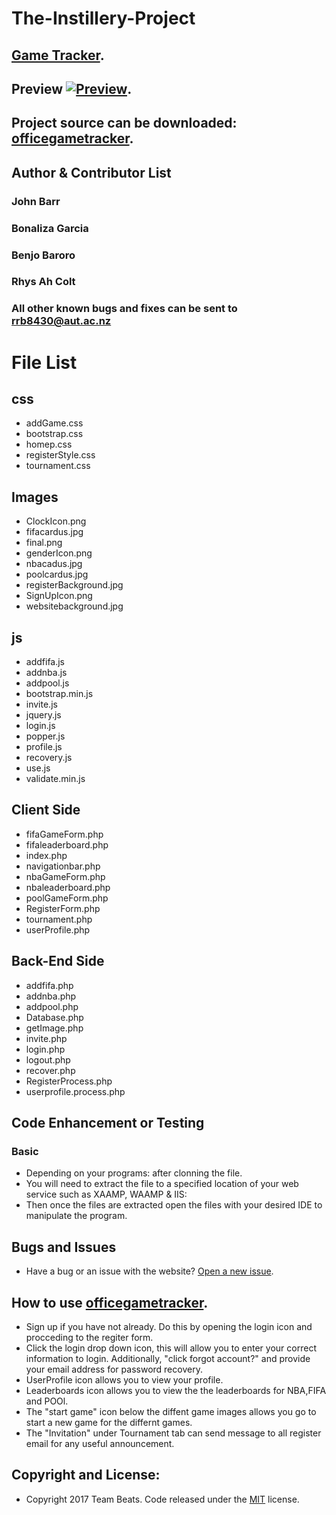 # The-Instillery-Project
## [Game Tracker](http://instillerygametracker-env.ytj9pwuqtq.us-east-2.elasticbeanstalk.com/index.php).
## Preview [![Preview](https://s3.us-east-2.amazonaws.com/elasticbeanstalk-us-east-2-501194320510/images/preview.png)](http://instillerygametracker-env.ytj9pwuqtq.us-east-2.elasticbeanstalk.com/index.php).

## Project source can be downloaded: [officegametracker](https://github.com/bonaganda/The-Instillery-Project).

## Author & Contributor List

### John Barr

### Bonaliza Garcia

### Benjo Baroro

### Rhys Ah Colt

### All other known bugs and fixes can be sent to rrb8430@aut.ac.nz

# File List

## css
* addGame.css
* bootstrap.css
* homep.css
* registerStyle.css
* tournament.css

## Images
* ClockIcon.png
* fifacardus.jpg
* final.png
* genderIcon.png
* nbacadus.jpg
* poolcardus.jpg
* registerBackground.jpg
* SignUpIcon.png
* websitebackground.jpg

## js
* addfifa.js
* addnba.js
* addpool.js
* bootstrap.min.js
* invite.js
* jquery.js
* login.js
* popper.js
* profile.js
* recovery.js
* use.js
* validate.min.js

## Client Side
* fifaGameForm.php
* fifaleaderboard.php
* index.php
* navigationbar.php
* nbaGameForm.php
* nbaleaderboard.php
* poolGameForm.php
* RegisterForm.php
* tournament.php
* userProfile.php

## Back-End Side
* addfifa.php
* addnba.php
* addpool.php
* Database.php
* getImage.php
* invite.php
* login.php
* logout.php
* recover.php
* RegisterProcess.php
* userprofile.process.php

## Code Enhancement or Testing

### Basic
* Depending on your programs: after clonning the file.
* You will need to extract the file to a specified location of your web service such as XAAMP, WAAMP & IIS:
* Then once the files are extracted open the files with your desired IDE to manipulate the program.

## Bugs and Issues
* Have a bug or an issue with the website? [Open a new issue](https://github.com/bonaganda/The-Instillery-Project/issues).

## How to use [officegametracker](http://instillerygametracker-env.ytj9pwuqtq.us-east-2.elasticbeanstalk.com/index.php).
* Sign up if you have not already. Do this by opening the login icon and procceding to the regiter form.
* Click the login drop down icon, this will allow you to enter your correct information to login. Additionally, "click forgot account?" and provide your email address for password recovery.
* UserProfile icon allows you to view your profile.
* Leaderboards icon allows you to view the the leaderboards for NBA,FIFA and POOl.
* The "start game" icon below the diffent game images allows you go to start a new game for the differnt games.
* The "Invitation" under Tournament tab can send message to all register email for any useful announcement.

## Copyright and License:
* Copyright 2017 Team Beats. Code released under the [MIT](https://github.com/bonaganda/The-Instillery-Project/blob/master/LICENSE) license.
